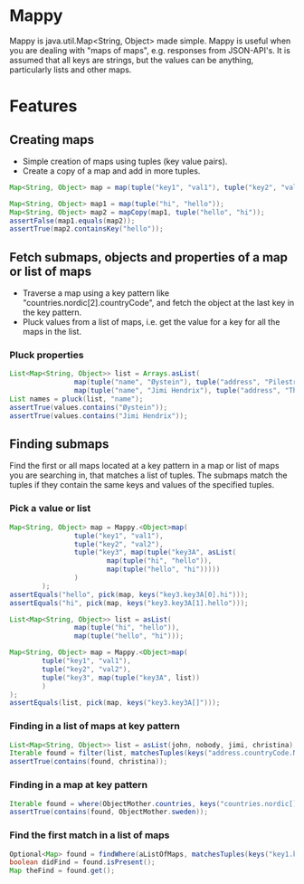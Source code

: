 Mappy
=====

Mappy is java.util.Map<String, Object> made simple. Mappy is useful when you are dealing with "maps of maps", e.g.
responses from JSON-API's. It is assumed that all keys are strings, but the values can be anything, particularly lists and other maps.

# Features

## Creating maps
- Simple creation of maps using tuples (key value pairs).
- Create a copy of a map and add in more tuples.

```java
Map<String, Object> map = map(tuple("key1", "val1"), tuple("key2", "val2"), tuple("key3", map(tuple("key3A", "val3A"))));
```

```java
Map<String, Object> map1 = map(tuple("hi", "hello"));
Map<String, Object> map2 = mapCopy(map1, tuple("hello", "hi"));
assertFalse(map1.equals(map2));
assertTrue(map2.containsKey("hello"));
```

## Fetch submaps, objects and properties of a map or list of maps
- Traverse a map using a key pattern like "countries.nordic[2].countryCode", and fetch the object at the last key in the key pattern.
- Pluck values from a list of maps, i.e. get the value for a key for all the maps in the list.

### Pluck properties

```java
List<Map<String, Object>> list = Arrays.asList(
                map(tuple("name", "Øystein"), tuple("address", "Pilestredet")),
                map(tuple("name", "Jimi Hendrix"), tuple("address", "The moon")));
List names = pluck(list, "name");
assertTrue(values.contains("Øystein"));
assertTrue(values.contains("Jimi Hendrix"));
```

## Finding submaps
Find the first or all maps located at a key pattern in a map or list of maps you are searching in, that
matches a list of tuples. The submaps match the tuples if they contain the same keys and values of the specified tuples.

### Pick a value or list

```java
Map<String, Object> map = Mappy.<Object>map(
                tuple("key1", "val1"),
                tuple("key2", "val2"),
                tuple("key3", map(tuple("key3A", asList(
                        map(tuple("hi", "hello")),
                        map(tuple("hello", "hi")))))
                )
        );
assertEquals("hello", pick(map, keys("key3.key3A[0].hi")));
assertEquals("hi", pick(map, keys("key3.key3A[1].hello")));
```

```java
List<Map<String, Object>> list = asList(
                map(tuple("hi", "hello")),
                map(tuple("hello", "hi")));

Map<String, Object> map = Mappy.<Object>map(
        tuple("key1", "val1"),
        tuple("key2", "val2"),
        tuple("key3", map(tuple("key3A", list))
        )
);
assertEquals(list, pick(map, keys("key3.key3A[]")));
```

### Finding in a list of maps at key pattern

```java
List<Map<String, Object>> list = asList(john, nobody, jimi, christina);
Iterable found = filter(list, matchesTuples(keys("address.countryCode.NO"), tuple("street", "12A End of the road")));
assertTrue(contains(found, christina));
```

### Finding in a map at key pattern

```java
Iterable found = where(ObjectMother.countries, keys("countries.nordic[]"), tuple("countryCode", "SE"));
assertTrue(contains(found, ObjectMother.sweden));
```

### Find the first match in a list of maps

```java
Optional<Map> found = findWhere(aListOfMaps, matchesTuples(keys("key1.key2.listKey[2].key4), tuple("name", "Jimi")));
boolean didFind = found.isPresent();
Map theFind = found.get();
```
